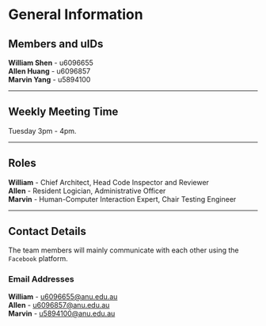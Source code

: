 # General Information

## Members and uIDs 
**William Shen** - u6096655  
**Allen Huang** - u6096857  
**Marvin Yang** - u5894100  

---

## Weekly Meeting Time
Tuesday 3pm - 4pm.

---

## Roles
**William** - Chief Architect, Head Code Inspector and Reviewer  
**Allen** - Resident Logician, Administrative Officer  
**Marvin** - Human-Computer Interaction Expert, Chair Testing Engineer  


---

## Contact Details 
The team members will mainly communicate with each other using the `Facebook` platform.

### Email Addresses 
**William** - <u6096655@anu.edu.au>  
**Allen** - <u6096857@anu.edu.au>  
**Marvin** - <u5894100@anu.edu.au>  
